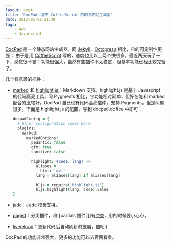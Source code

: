 ```yaml
---
layout: post
title: "DocPad：基于 CoffeeScript 的静态网站生成器"
date: 2013-01-06 21:40
tags:
    - Web
    - Javascript
---
```


[DocPad][] 是一个静态网站生成器，同 [Jekyll][]、[Octopress][] 相比，它的可定制性更强；
由于是用 [CoffeeScript][] 写的，速度也比以上两个快很多。最近两天玩了一下，感觉很不错：功能很强大，虽然有些插件不太稳定，但基本功能已经比较完备了。

几个有意思的插件：

- [marked][] 和 [highlight.js][]：Markdown 支持。highlight.js 是基于 Javascript 的代码高亮工具，同 Pygments 相比，它功能相对简单，但好在能和 marked 配合的比较好。DocPad 自己也有代码高亮插件，支持 Pygments，但是问题很多。下面是 highlight.js 的配置，写到 docpad.coffee 中即可：

    ~~~ coffeescript
    docpadConfig = {
      # Other configuration comes here
      plugins:
        marked:
          markedOptions:
            pedantic: false
            gfm: true
            sanitize: false

            highlight: (code, lang) ->
              aliases =
                html: 'xml'
              lang = aliases[lang] if aliases[lang]

              hljs = require('highlight.js')
              hljs.highlight(lang, code).value
    }
    ~~~

- [jade][]：Jade 模板支持。
- [paged][]：分页插件，和 [partials 插件][]有[冲突][partials-conflict]，用的时候要小心点。
- [livereload][]：更新代码后自动刷新浏览器，酷吧:)

DocPad 的功能非常强大，更多的功能可以去官网看看。

[docpad]: http://docpad.org
[jekyll]: https://github.com/mojombo/jekyll
[octopress]: http://octopress.org
[coffeescript]: http://coffeescript.org
[marked]: https://github.com/docpad/docpad-plugin-marked
[highlight.js]: https://github.com/isagalaev/highlight.js
[jade]: https://github.com/docpad/docpad-plugin-jade
[coffee-plugin]: https://github.com/docpad/docpad-plugin-jade
[paged]: https://github.com/docpad/docpad-plugin-paged
[partials]: https://github.com/docpad/docpad-plugin-partials
[livereload]: https://github.com/docpad/docpad-plugin-livereload
[partials-conflict]: https://github.com/bevry/docpad/issues/116#issuecomment-11916419
